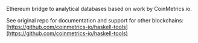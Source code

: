 Ethereum bridge to analytical databases based on work by CoinMetrics.io.

See original repo for documentation and support for other blockchains: 
[https://github.com/coinmetrics-io/haskell-tools](https://github.com/coinmetrics-io/haskell-tools)

